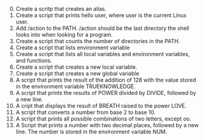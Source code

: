 0. Create a scritp that creates an alias.
1. Create a script that prints hello user, where user is the current Linux user.
2. Add /action to the PATH. /action should be the last directory the shell looks into when looking for a program.
3. Create a script that counts the number of directories in the PATH.
4. Create a script that lists environment variable
5. Create a script that lists all local variables and environment variables, and functions.
6. Create a script that creates a new local variable.
7. Create a script that creates a new global variable
8. A script that prints the result of the addition of 128 with the value stored in the environment variable TRUEKNOWLEDGE.
9. A script that prints the results of POWER divided by DIVIDE, followed by a new line.
10. A cript that displays the result of BREATH raised to the power LOVE.
11. A script that converts a number from base 2 to base 10.
12. A script that prints all possible combinations of two letters, except oo.
13. A Script that prints a number with two decimal places, followed by a new line. The number is stored in the environment variable NUM.
